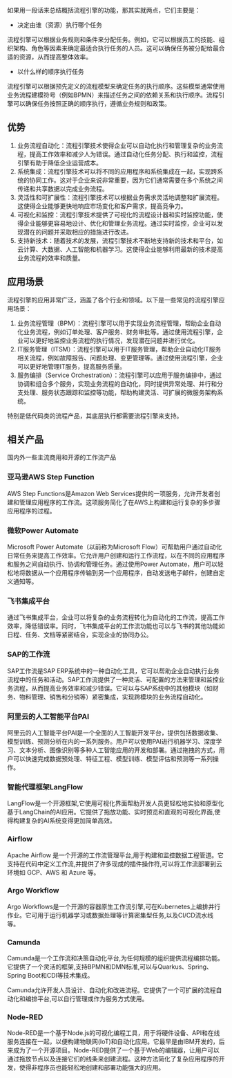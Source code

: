
如果用一段话来总结概括流程引擎的功能，那其实就两点，它们主要是：

- 决定由谁（资源）执行哪个任务

流程引擎可以根据业务规则和条件来分配任务。例如，它可以根据员工的技能、组织架构、角色等因素来确定最适合执行任务的人员。这可以确保任务被分配给最合适的资源，从而提高整体效率。

- 以什么样的顺序执行任务

流程引擎可以根据预先定义的流程模型来确定任务的执行顺序。这些模型通常使用业务流程建模符号（例如BPMN）来描述任务之间的依赖关系和执行顺序。流程引擎可以确保任务按照正确的顺序执行，遵循业务规则和政策。

## 优势
1. 业务流程自动化：流程引擎技术使得企业可以自动化执行和管理复杂的业务流程，提高工作效率和减少人为错误。通过自动化任务分配、执行和监控，流程引擎有助于降低企业运营成本。
2. 系统集成：流程引擎技术可以将不同的应用程序和系统集成在一起，实现跨系统的协同工作。这对于企业来说非常重要，因为它们通常需要在多个系统之间传递和共享数据以完成业务流程。
3. 灵活性和可扩展性：流程引擎技术可以根据业务需求灵活地调整和扩展流程。这使得企业能够更快地响应市场变化和客户需求，提高竞争力。
4. 可视化和监控：流程引擎技术提供了可视化的流程设计器和实时监控功能，使得企业能够更容易地设计、优化和管理业务流程。通过实时监控，企业可以发现潜在的问题并采取相应的措施进行改进。
5. 支持新技术：随着技术的发展，流程引擎技术不断地支持新的技术和平台，如云计算、大数据、人工智能和机器学习。这使得企业能够利用最新的技术提高业务流程的效率和质量。

## 应用场景
流程引擎的应用非常广泛，涵盖了各个行业和领域。以下是一些常见的流程引擎应用场景：

1. 业务流程管理（BPM）：流程引擎可以用于实现业务流程管理，帮助企业自动化业务流程，例如订单处理、客户服务、财务审批等。通过使用流程引擎，企业可以更好地监控业务流程的执行情况，发现潜在问题并进行优化。
2. IT服务管理（ITSM）：流程引擎可以用于IT服务管理，帮助企业自动化IT服务相关流程，例如故障报告、问题处理、变更管理等。通过使用流程引擎，企业可以更好地管理IT服务，提高服务质量。
3. 服务编排（Service Orchestration）：流程引擎可以应用于服务编排中，通过协调和组合多个服务，实现业务流程的自动化，同时提供异常处理、并行和分支处理、服务状态跟踪和监控等功能，帮助构建灵活、可扩展的微服务架构系统。

特别是低代码类的流程产品，其底层执行都需要流程引擎来支持。

## 相关产品
国内外一些主流商用和开源的工作流产品
### 亚马逊AWS Step Function
AWS Step Functions是Amazon Web Services提供的一项服务，允许开发者创建和管理应用程序的工作流。这项服务简化了在AWS上构建和运行复杂的多步骤应用程序的过程。

### 微软Power Automate
Microsoft Power Automate（以前称为Microsoft Flow）可帮助用户通过自动化日常任务来提高工作效率。它允许用户创建和运行工作流程，以在不同的应用程序和服务之间自动执行、协调和管理任务。通过使用Power Automate，用户可以轻松地将数据从一个应用程序传输到另一个应用程序，自动发送电子邮件，创建自定义通知等。

### 飞书集成平台
通过飞书集成平台，企业可以将复杂的业务流程转化为自动化的工作流，提高工作效率，降低错误率。同时，飞书集成平台的工作流功能也可以与飞书的其他功能如日程、任务、文档等紧密结合，实现企业的协同办公。

### SAP的工作流
SAP工作流是SAP ERP系统中的一种自动化工具，它可以帮助企业自动执行业务流程中的任务和活动。SAP工作流提供了一种灵活、可配置的方法来管理和监控业务流程，从而提高业务效率和减少错误。它可以与SAP系统中的其他模块（如财务、物料管理、销售和分销等）紧密集成，实现跨模块的业务流程自动化。

### 阿里云的人工智能平台PAI
阿里云的人工智能平台PAI是一个全面的人工智能开发平台，提供包括数据收集、模型训练、预测分析在内的一系列服务。用户可以使用PAI进行机器学习、深度学习、文本分析、图像识别等多种人工智能应用的开发和部署。通过拖拽的方式，用户可以快速完成数据预处理、特征工程、模型训练、模型评估和预测等一系列操作。

### 智能代理框架LangFlow
LangFlow是一个开源框架,它使用可视化界面帮助开发人员更轻松地实验和原型化基于LangChain的AI应用。它提供了拖放功能、实时预览和直观的可视化界面,使得构建复杂的AI系统变得更加简单高效。

### Airflow
Apache Airflow 是一个开源的工作流管理平台,用于构建和监控数据工程管道。它支持在代码中定义工作流,并提供了许多现成的插件操作符,可以将工作流部署到云环境如 GCP、AWS 和 Azure 等。

### Argo Workflow

Argo Workflows是一个开源的容器原生工作流引擎,可在Kubernetes上编排并行作业。它可用于运行机器学习或数据处理等计算密集型任务,以及CI/CD流水线等。

### Camunda
Camunda是一个工作流和决策自动化平台,为任何规模的组织提供流程编排功能。它提供了一个灵活的框架,支持BPMN和DMN标准,可以与Quarkus、Spring、Spring Boot和CDI等技术集成。

Camunda允许开发人员设计、自动化和改进流程。它提供了一个可扩展的流程自动化和编排平台,可以自行管理或作为服务方式使用。

### Node-RED
Node-RED是一个基于Node.js的可视化编程工具，用于将硬件设备、API和在线服务连接在一起，以便构建物联网(IoT)和自动化应用。它最早是由IBM开发的，后来成为了一个开源项目。Node-RED提供了一个基于Web的编辑器，让用户可以通过拖放节点以及连接它们的线条来创建流程。这种方法简化了复杂应用程序的开发，使得非程序员也能轻松地创建和部署功能强大的应用。

